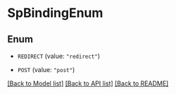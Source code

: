 # SpBindingEnum

## Enum


* `REDIRECT` (value: `"redirect"`)

* `POST` (value: `"post"`)


[[Back to Model list]](../README.md#documentation-for-models) [[Back to API list]](../README.md#documentation-for-api-endpoints) [[Back to README]](../README.md)


